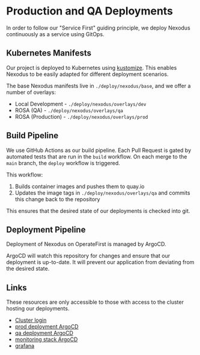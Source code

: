 # Production and QA Deployments

In order to follow our "Service First" guiding principle, we deploy Nexodus continuously as a service using GitOps.

## Kubernetes Manifests

Our project is deployed to Kubernetes using [kustomize](https://kustomize.io/).
This enables Nexodus to be easily adapted for different deployment scenarios.

The base Nexodus manifests live in `./deploy/nexodus/base`, and we offer a number of overlays:

- Local Development - `./deploy/nexodus/overlays/dev`
- ROSA (QA) - `./deploy/nexodus/overlays/qa`
- ROSA (Production) - `./deploy/nexodus/overlays/prod`

## Build Pipeline

We use GitHub Actions as our build pipeline.
Each Pull Request is gated by automated tests that are run in the `build` workflow.
On each merge to the `main` branch, the `deploy` workflow is triggered.

This workflow:

1. Builds container images and pushes them to quay.io
1. Updates the image tags in `./deploy/nexodus/overlays/qa` and commits this change back to the repository

This ensures that the desired state of our deployments is checked into git.

## Deployment Pipeline

Deployment of Nexodus on OperateFirst is managed by ArgoCD.

ArgoCD will watch this repository for changes and ensure that our deployment is up-to-date.
It will prevent our application from deviating from the desired state.

## Links

These resources are only accessible to those with access to the cluster hosting our deployments.

- [Cluster login](https://console-openshift-console.apps.open-svc-sts.k1wl.p1.openshiftapps.com/)
- [prod deployment ArgoCD](https://openshift-gitops-server-openshift-gitops.apps.open-svc-sts.k1wl.p1.openshiftapps.com/applications/openshift-gitops/nexodus?view=tree&resource=)
- [qa deployment ArgoCD](https://openshift-gitops-server-openshift-gitops.apps.open-svc-sts.k1wl.p1.openshiftapps.com/applications/openshift-gitops/nexodus-qa?view=tree&resource=)
- [monitoring stack ArgoCD](https://openshift-gitops-server-openshift-gitops.apps.open-svc-sts.k1wl.p1.openshiftapps.com/applications/openshift-gitops/nexodus-monitoring?view=tree&resource=)
- [grafana](https://nexodus-grafana.apps.open-svc-sts.k1wl.p1.openshiftapps.com/)
